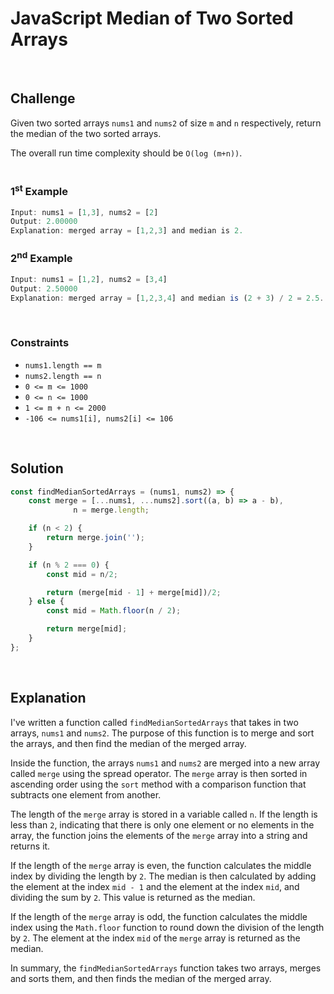 # JavaScript Median of Two Sorted Arrays
<br/>

## Challenge
Given two sorted arrays `nums1` and `nums2` of size `m` and `n` respectively, return the median of the two sorted arrays.

The overall run time complexity should be `O(log (m+n))`.
<br/>
<br/>

### 1<sup>st</sup> Example

```JavaScript
Input: nums1 = [1,3], nums2 = [2]
Output: 2.00000
Explanation: merged array = [1,2,3] and median is 2.
```

### 2<sup>nd</sup> Example

```JavaScript
Input: nums1 = [1,2], nums2 = [3,4]
Output: 2.50000
Explanation: merged array = [1,2,3,4] and median is (2 + 3) / 2 = 2.5.
```

<br/>

### Constraints

- `nums1.length == m`
- `nums2.length == n`
- `0 <= m <= 1000`
- `0 <= n <= 1000`
- `1 <= m + n <= 2000`
- `-106 <= nums1[i], nums2[i] <= 106`

<br/>

## Solution

```JavaScript
const findMedianSortedArrays = (nums1, nums2) => {
    const merge = [...nums1, ...nums2].sort((a, b) => a - b),
              n = merge.length;

    if (n < 2) {
        return merge.join('');
    }

    if (n % 2 === 0) {
        const mid = n/2;

        return (merge[mid - 1] + merge[mid])/2;
    } else {
        const mid = Math.floor(n / 2);

        return merge[mid];
    }
};
```

<br/>

## Explanation

I've written a function called `findMedianSortedArrays` that takes in two arrays, `nums1` and `nums2`. The purpose of this function is to merge and sort the arrays, and then find the median of the merged array.
<br/>

Inside the function, the arrays `nums1` and `nums2` are merged into a new array called `merge` using the spread operator. The `merge` array is then sorted in ascending order using the `sort` method with a comparison function that subtracts one element from another.
<br/>

The length of the `merge` array is stored in a variable called `n`. If the length is less than `2`, indicating that there is only one element or no elements in the array, the function joins the elements of the `merge` array into a string and returns it.
<br/>

If the length of the `merge` array is even, the function calculates the middle index by dividing the length by `2`. The median is then calculated by adding the element at the index `mid - 1` and the element at the index `mid`, and dividing the sum by `2`. This value is returned as the median.
<br/>

If the length of the `merge` array is odd, the function calculates the middle index using the `Math.floor` function to round down the division of the length by `2`. The element at the index `mid` of the `merge` array is returned as the median.
<br/>

In summary, the `findMedianSortedArrays` function takes two arrays, merges and sorts them, and then finds the median of the merged array.
<br/>
<br/>